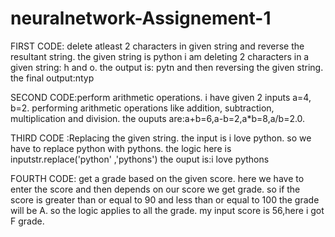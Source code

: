 # neuralnetwork-Assignement-1

FIRST CODE: delete atleast 2 characters in given string and reverse the resultant string.
the given string is python
i am deleting 2 characters in a given string: h and o.
the output is: pytn 
and then reversing the given string.
the final output:ntyp


SECOND CODE:perform arithmetic operations.
i have given 2 inputs a=4, b=2.
performing arithmetic operations like addition, subtraction, multiplication and division.
the ouputs are:a+b=6,a-b=2,a*b=8,a/b=2.0.


THIRD CODE :Replacing the given string.
the input is i love python. so we have to replace python with pythons.
the logic here is inputstr.replace('python' ,'pythons')
the ouput is:i love pythons

FOURTH CODE: get a grade based on the given score.
here we have to enter the score and then depends on our score we get grade.
so if the score is greater than or equal to 90 and less than or equal to 100 the grade will be A.
so the logic applies to all the grade.
my input score is 56,here i got F grade.
